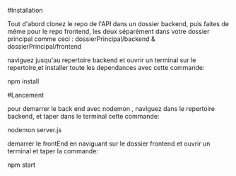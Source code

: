 
#Installation

Tout d'abord clonez le repo de l'API dans un dossier backend, puis faites de même pour le repo frontend, les deux séparément dans votre dossier principal comme ceci : dossierPrincipal/backend & dossierPrincipal/frontend

naviguez jusqu'au repertoire backend et ouvrir un terminal sur le repertoire,et installer toute les dependances avec cette commande:

npm install


#Lancement

pour demarrer le back end avec nodemon , naviguez dans le repertoire backend, et taper dans le terminal cette commande:

nodemon server.js

demarrer le frontEnd en naviguant sur le dossier frontend et ouvrir un terminal et taper la commande:

npm start